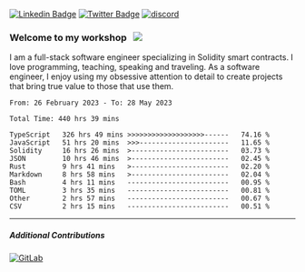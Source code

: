 [![Linkedin Badge](https://img.shields.io/badge/-LinkedIn-0e76a8?style=flat-square&logo=Linkedin&logoColor=white)](https://www.linkedin.com/in/jason-schwarz-75b91482/)
[![Twitter Badge](https://img.shields.io/badge/-Twitter-00acee?style=flat-square&logo=Twitter&logoColor=white)](https://twitter.com/passandscore)
[![discord](https://img.shields.io/badge/Discord-blue?logo=discord&logoColor=white)](https://discordapp.com/users/#3518)

### Welcome to my workshop &nbsp; ![](https://visitor-badge.glitch.me/badge?page_id=passandscore.passandscore)

I am a full-stack software engineer specializing in Solidity smart contracts. I love programming, teaching, speaking and traveling. As a software engineer, I enjoy using my obsessive attention to detail to create projects that bring true value to those that use them.

<!--START_SECTION:waka-->

```text
From: 26 February 2023 - To: 28 May 2023

Total Time: 440 hrs 39 mins

TypeScript   326 hrs 49 mins >>>>>>>>>>>>>>>>>>>------   74.16 %
JavaScript   51 hrs 20 mins  >>>----------------------   11.65 %
Solidity     16 hrs 26 mins  >------------------------   03.73 %
JSON         10 hrs 46 mins  >------------------------   02.45 %
Rust         9 hrs 41 mins   >------------------------   02.20 %
Markdown     8 hrs 58 mins   >------------------------   02.04 %
Bash         4 hrs 11 mins   -------------------------   00.95 %
TOML         3 hrs 35 mins   -------------------------   00.81 %
Other        2 hrs 57 mins   -------------------------   00.67 %
CSV          2 hrs 15 mins   -------------------------   00.51 %
```

<!--END_SECTION:waka-->

<hr/>

##### Additional Contributions

[![GitLab](https://img.shields.io/badge/GitLab-orange?logo=gitlab&logoColor=white)](https://gitlab.com/jason_schwarz)
